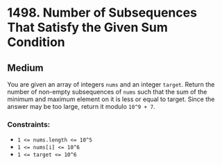 # 1498. Number of Subsequences That Satisfy the Given Sum Condition

## Medium

You are given an array of integers `nums` and an integer `target`. Return the number of non-empty subsequences of `nums`
such that the sum of the minimum and maximum element on it is less or equal to target. Since the answer may be too
large, return it modulo `10^9 + 7`.

### Constraints:

- `1 <= nums.length <= 10^5`
- `1 <= nums[i] <= 10^6`
- `1 <= target <= 10^6`
